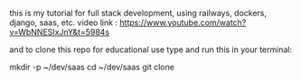 this is my tutorial for full stack development, using railways, dockers, django, saas, etc.
video link : https://www.youtube.com/watch?v=WbNNESIxJnY&t=5984s


and to clone this repo for educational use type and run this in your terminal:

mkdir -p ~/dev/saas
cd ~/dev/saas
git clone 
